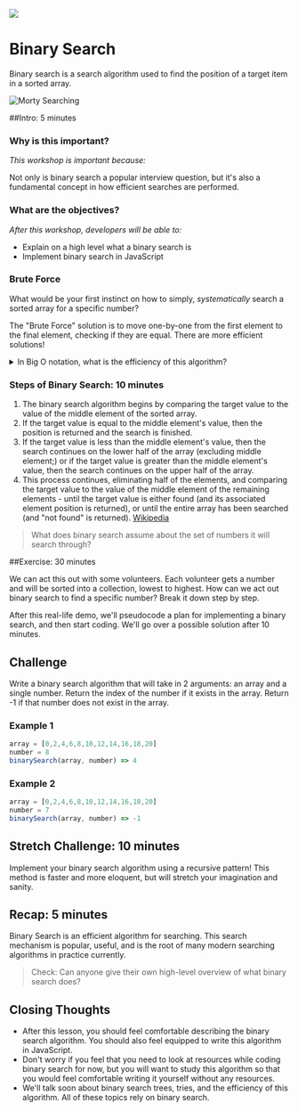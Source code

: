 ![](https://ga-dash.s3.amazonaws.com/production/assets/logo-9f88ae6c9c3871690e33280fcf557f33.png)

# Binary Search

Binary search is a search algorithm used to find the position of a target item in a sorted array.

![Morty Searching](http://i.giphy.com/l41lFw057lAJQMwg0.gif)

##Intro: 5 minutes

### Why is this important?
<!-- framing the "why" in big-picture/real world examples -->
*This workshop is important because:*

Not only is binary search a popular interview question, but it's also a fundamental concept in how efficient searches are performed.

### What are the objectives?
<!-- specific/measurable goal for students to achieve -->
*After this workshop, developers will be able to:*

- Explain on a high level what a binary search is
- Implement binary search in JavaScript

### Brute Force

What would be your first instinct on how to simply, *systematically* search a sorted array for a specific number?

The "Brute Force" solution is to move one-by-one from the first element to the final element, checking if they are equal. There are more efficient solutions!

<details>
  <summary>In Big O notation, what is the efficiency of this algorithm?</summary>
  <p>It is `O(n)` because it would take one step per element in the list.
    ![image](https://cloud.githubusercontent.com/assets/6520345/21621192/bcddef82-d1ac-11e6-9c4d-1eb82247d1a5.png)
  </p>
</details>

### Steps of Binary Search: 10 minutes

1. The binary search algorithm begins by comparing the target value to the value of the middle element of the sorted array.
2. If the target value is equal to the middle element's value, then the position is returned and the search is finished.
3. If the target value is less than the middle element's value, then the search continues on the lower half of the array (excluding middle element;) or if the target value is greater than the middle element's value, then the search continues on the upper half of the array.
4. This process continues, eliminating half of the elements, and comparing the target value to the value of the middle element of the remaining elements - until the target value is either found (and its associated element position is returned), or until the entire array has been searched (and "not found" is returned).
[Wikipedia](https://en.wikipedia.org/wiki/Binary_search_algorithm)

> What does binary search assume about the set of numbers it will search through?

##Exercise: 30 minutes

We can act this out with some volunteers. Each volunteer gets a number and will be sorted into a collection, lowest to highest. How can we act out binary search to find a specific number? Break it down step by step.

After this real-life demo, we'll pseudocode a plan for implementing a binary search, and then start coding. We'll go over a possible solution after 10 minutes.

## Challenge

Write a binary search algorithm that will take in 2 arguments: an array and a single number. Return the index of the number if it exists in the array. Return -1 if that number does not exist in the array.

### Example 1

```javascript
array = [0,2,4,6,8,10,12,14,16,18,20]
number = 8
binarySearch(array, number) => 4
```

### Example 2

```javascript
array = [0,2,4,6,8,10,12,14,16,18,20]
number = 7
binarySearch(array, number) => -1
```

## Stretch Challenge: 10 minutes
Implement your binary search algorithm using a recursive pattern!  This method is faster and more eloquent, but will stretch your imagination and sanity.

## Recap: 5 minutes

Binary Search is an efficient algorithm for searching. This search mechanism is popular, useful, and is the root of many modern searching algorithms in practice currently.

> Check: Can anyone give their own high-level overview of what binary search does?



## Closing Thoughts
- After this lesson, you should feel comfortable describing the binary search algorithm. You should also feel equipped to write this algorithm in JavaScript.
- Don't worry if you feel that you need to look at resources while coding binary search for now, but you will want to study this algorithm so that you would feel comfortable writing it yourself without any resources.
- We'll talk soon about binary search trees, tries, and the efficiency of this algorithm. All of these topics rely on binary search.
